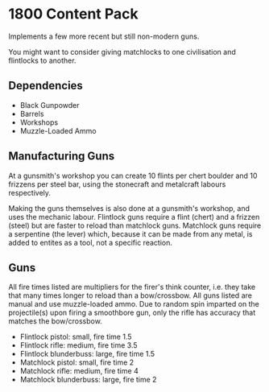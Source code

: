 # 1800 Content Pack

Implements a few more recent but still non-modern guns.

You might want to consider giving matchlocks to one civilisation and flintlocks to another.

## Dependencies

- Black Gunpowder
- Barrels
- Workshops
- Muzzle-Loaded Ammo

## Manufacturing Guns

At a gunsmith's workshop you can create 10 flints per chert boulder and 10 frizzens per steel bar, using the stonecraft and metalcraft labours respectively.

Making the guns themselves is also done at a gunsmith's workshop, and uses the mechanic labour.
Flintlock guns require a flint (chert) and a frizzen (steel) but are faster to reload than matchlock guns.
Matchlock guns require a serpentine (the lever) which, because it can be made from any metal, is added to entites as a tool, not a specific reaction.

## Guns

All fire times listed are multipliers for the firer's think counter, i.e. they take that many times longer to reload than a bow/crossbow.
All guns listed are manual and use muzzle-loaded ammo.
Due to random spin imparted on the projectile(s) upon firing a smoothbore gun, only the rifle has accuracy that matches the bow/crossbow.

- Flintlock pistol: small, fire time 1.5
- Flintlock rifle: medium, fire time 3.5
- Flintlock blunderbuss: large, fire time 1.5
- Matchlock pistol: small, fire time 2
- Matchlock rifle: medium, fire time 4
- Matchlock blunderbuss: large, fire time 2
